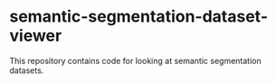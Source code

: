 # semantic-segmentation-dataset-viewer
This repository contains code for looking at semantic segmentation datasets.
